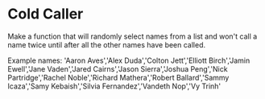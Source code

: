 # Cold Caller
Make a function that will randomly select names from a list and won't call a name twice until after all the other names have been called.

Example names: 'Aaron Aves','Alex Duda','Colton Jett','Elliott Birch','Jamin Ewell','Jane Vaden','Jared Cairns','Jason Sierra','Joshua Peng','Nick Partridge','Rachel Noble','Richard Mathera','Robert Ballard','Sammy Icaza','Samy Kebaish','Silvia Fernandez','Vandeth Nop','Vy Trinh'
